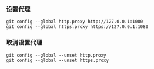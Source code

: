 ### 设置代理
```
git config --global http.proxy http://127.0.0.1:1080
git config --global https.proxy https://127.0.0.1:1080
```

### 取消设置代理
```
git config --global --unset http.proxy
git config --global --unset https.proxy
```
